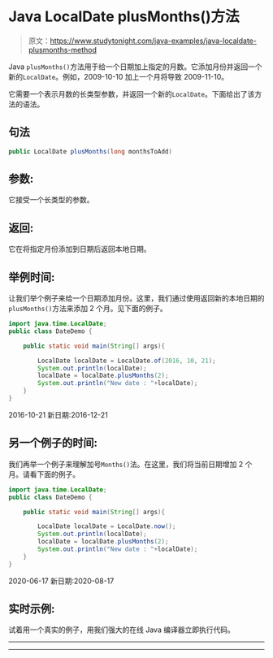# Java LocalDate plusMonths()方法

> 原文：<https://www.studytonight.com/java-examples/java-localdate-plusmonths-method>

Java `plusMonths()`方法用于给一个日期加上指定的月数。它添加月份并返回一个新的`LocalDate`。例如，2009-10-10 加上一个月将导致 2009-11-10。

它需要一个表示月数的长类型参数，并返回一个新的`LocalDate`。下面给出了该方法的语法。

## 句法

```java
public LocalDate plusMonths(long monthsToAdd)
```

## 参数:

它接受一个长类型的参数。

## 返回:

它在将指定月份添加到日期后返回本地日期。

## 举例时间:

让我们举个例子来给一个日期添加月份。这里，我们通过使用返回新的本地日期的`plusMonths()`方法来添加 2 个月。见下面的例子。

```java
import java.time.LocalDate; 
public class DateDemo {

	public static void main(String[] args){  

		LocalDate localDate = LocalDate.of(2016, 10, 21);
		System.out.println(localDate);
		localDate = localDate.plusMonths(2);
		System.out.println("New date : "+localDate);
	}
}
```

2016-10-21
新日期:2016-12-21

## 另一个例子的时间:

我们再举一个例子来理解加号`Months()`法。在这里，我们将当前日期增加 2 个月。请看下面的例子。

```java
import java.time.LocalDate; 
public class DateDemo {

	public static void main(String[] args){  

		LocalDate localDate = LocalDate.now();
		System.out.println(localDate);
		localDate = localDate.plusMonths(2);
		System.out.println("New date : "+localDate);
	}
}
```

2020-06-17
新日期:2020-08-17

## 实时示例:

试着用一个真实的例子，用我们强大的在线 Java 编译器立即执行代码。

* * *

* * *
